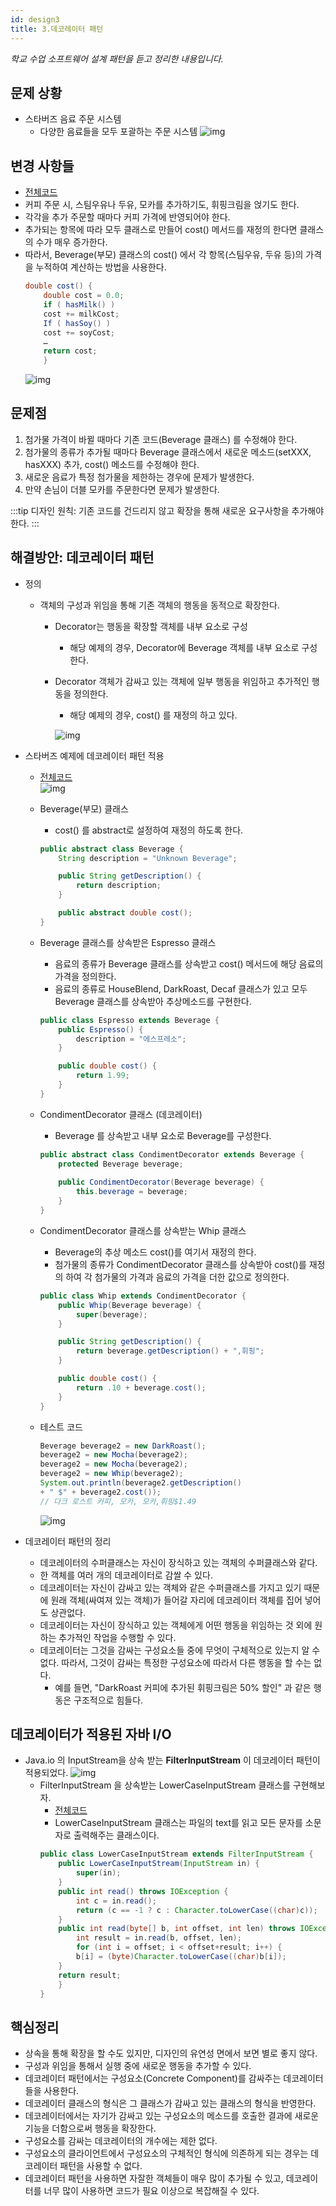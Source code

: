 ```yaml
---
id: design3
title: 3.데코레이터 패턴
---
```

_학교 수업 소프트웨어 설계 패턴을 듣고 정리한 내용입니다._

## 문제 상황
- 스타버즈 음료 주문 시스템
    - 다양한 음료들을 모두 포괄하는 주문 시스템
    ![img](./img/11.JPG)

## 변경 사항들
- [전체코드](https://github.com/kwanulee/DesignPattern/tree/master/decorator/StarbuzzAlternative)
- 커피 주문 시, 스팀우유나 두유, 모카를 추가하기도, 휘핑크림을 얹기도 한다.
- 각각을 추가 주문할 때마다 커피 가격에 반영되어야 한다.
- 추가되는 항목에 따라 모두 클래스로 만들어 cost() 메서드를 재정의 한다면 클래스의 수가 매우 증가한다.
- 따라서, Beverage(부모) 클래스의 cost() 에서 각 항목(스팀우유, 두유 등)의 가격을 누적하여 계산하는 방법을 사용한다.
    ```java
    double cost() {
        double cost = 0.0;
        if ( hasMilk() )
        cost += milkCost;
        If ( hasSoy() ) 
        cost += soyCost;
        …
        return cost;
        }
    ```
    ![img](./img/12.JPG)

## 문제점
1. 첨가물 가격이 바뀔 때마다 기존 코드(Beverage 클래스) 를 수정해야 한다.
2. 첨가물의 종류가 추가될 때마다 Beverage 클래스에서 새로운 메소드(setXXX, hasXXX) 추가, cost() 메소드를 수정해야 한다.
3. 새로운 음료가 특정 첨가물을 제한하는 경우에 문제가 발생한다.
4. 만약 손님이 더블 모카를 주문한다면 문제가 발생한다.

:::tip
디자인 원칙: 기존 코드를 건드리지 않고 확장을 통해 새로운 요구사항을 추가해야 한다. 
:::

## 해결방안: 데코레이터 패턴
- 정의
    - 객체의 구성과 위임을 통해 기존 객체의 행동을 동적으로 확장한다.
        - Decorator는 행동을 확장할 객체를 내부 요소로 구성
            - 해당 예제의 경우, Decorator에 Beverage 객체를 내부 요소로 구성한다.   
        - Decorator 객체가 감싸고 있는 객체에 일부 행동을 위임하고 추가적인 행동을 정의한다.
            - 해당 예제의 경우, cost() 를 재정의 하고 있다.

            ![img](./img/13.JPG)

- 스타버즈 예제에 데코레이터 패턴 적용
    - [전체코드](https://github.com/kwanulee/DesignPattern/tree/master/decorator/starbuzz/src/hansung/designpatterns/decorator/starbuzz)<br/>
    ![img](./img/14.JPG)

    - Beverage(부모) 클래스
        - cost() 를 abstract로 설정하여 재정의 하도록 한다.
        ```java
        public abstract class Beverage {
            String description = "Unknown Beverage";
        
            public String getDescription() {
                return description;
            }
        
            public abstract double cost();
        }
        ```
    
    - Beverage 클래스를 상속받은 Espresso 클래스
        - 음료의 종류가 Beverage 클래스를 상속받고 cost() 메서드에 해당 음료의 가격을 정의한다.
        - 음료의 종류로 HouseBlend, DarkRoast, Decaf 클래스가 있고 모두 Beverage 클래스를 상속받아 추상메소드를 구현한다.
        ```java
        public class Espresso extends Beverage {
            public Espresso() {
                description = "에스프레소";
            }
        
            public double cost() {
                return 1.99;
            }
        }
        ```

    - CondimentDecorator 클래스 (데코레이터)
        - Beverage 를 상속받고 내부 요소로 Beverage를 구성한다.
        ```java
        public abstract class CondimentDecorator extends Beverage {
            protected Beverage beverage;
            
            public CondimentDecorator(Beverage beverage) {
                this.beverage = beverage;
            }
        }
        ```

    - CondimentDecorator 클래스를 상속받는 Whip 클래스
        - Beverage의 추상 메소드 cost()를 여기서 재정의 한다.
        - 첨가물의 종류가 CondimentDecorator 클래스를 상속받아 cost()를 재정의 하여 각 첨가물의 가격과 음료의 가격을 더한 값으로 정의한다.
        ```java
        public class Whip extends CondimentDecorator {
            public Whip(Beverage beverage) {
                super(beverage);
            }
        
            public String getDescription() {
                return beverage.getDescription() + ",휘핑";
            }
        
            public double cost() {
                return .10 + beverage.cost();
            }
        }
        ```

    - 테스트 코드
        ```java
        Beverage beverage2 = new DarkRoast();
        beverage2 = new Mocha(beverage2);
        beverage2 = new Mocha(beverage2);
        beverage2 = new Whip(beverage2);
        System.out.println(beverage2.getDescription()
        + " $" + beverage2.cost());
        // 다크 로스트 커피, 모카, 모카,휘핑$1.49
        ```
        ![img](./img/15.JPG)

- 데코레이터 패턴의 정리
    - 데코레이터의 수퍼클래스는 자신이 장식하고 있는 객체의 수퍼클래스와 같다.
    - 한 객체를 여러 개의 데코레이터로 감쌀 수 있다.
    - 데코레이터는 자신이 감싸고 있는 객체와 같은 수퍼클래스를 가지고 있기 때문에 원래 객체(싸여져 있는 객체)가 들어갈 자리에 데코레이터 객체를 집어 넣어도 상관없다.
    - 데코레이터는 자신이 장식하고 있는 객체에게 어떤 행동을 위임하는 것 외에 원하는 추가적인 작업을 수행할 수 있다.
    - 데코레이터는 그것을 감싸는 구성요소들 중에 무엇이 구체적으로 있는지 알 수 없다. 따라서, 그것이 감싸는 특정한 구성요소에 따라서 다른 행동을 할 수는 없다.
        - 예를 들면, "DarkRoast 커피에 추가된 휘핑크림은 50% 할인" 과 같은 행동은 구조적으로 힘들다. 

## 데코레이터가 적용된 자바 I/O
- Java.io 의 InputStream을 상속 받는 **FilterInputStream** 이 데코레이터 패턴이 적용되었다.
    ![img](./img/16.JPG)
    - FilterInputStream 을 상속받는 LowerCaseInputStream 클래스를 구현해보자.
        - [전체코드](https://github.com/kwanulee/DesignPattern/tree/master/decorator/io/src/hansung/designpatterns/decorator/io)
        - LowerCaseInputStream 클래스는 파일의 text를 읽고 모든 문자를 소문자로 출력해주는 클래스이다.
        ```java
        public class LowerCaseInputStream extends FilterInputStream {
            public LowerCaseInputStream(InputStream in) {
                super(in);
            }
            public int read() throws IOException {
                int c = in.read();
                return (c == -1 ? c : Character.toLowerCase((char)c));
            }
            public int read(byte[] b, int offset, int len) throws IOException {
                int result = in.read(b, offset, len);
                for (int i = offset; i < offset+result; i++) {
                b[i] = (byte)Character.toLowerCase((char)b[i]);
            }
            return result;
            }
        }
        ```
## 핵심정리
- 상속을 통해 확장을 할 수도 있지만, 디자인의 유연성 면에서 보면
별로 좋지 않다.
- 구성과 위임을 통해서 실행 중에 새로운 행동을 추가할 수 있다.
- 데코레이터 패턴에서는 구성요소(Concrete Component)를 감싸주는 데코레이터들을 사용한다.
- 데코레이터 클래스의 형식은 그 클래스가 감싸고 있는 클래스의 형식을 반영한다.
- 데코레이터에서는 자기가 감싸고 있는 구성요소의 메소드를 호출한 결과에
새로운 기능을 더함으로써 행동을 확장한다.
- 구성요소를 감싸는 데코레이터의 개수에는 제한 없다.
- 구성요소의 클라이언트에서 구성요소의 구체적인 형식에 의존하게 되는
경우는 데코레이터 패턴을 사용할 수 없다.
- 데코레이터 패턴을 사용하면 자잘한 객체들이 매우 많이 추가될 수 있고,
데코레이터를 너무 많이 사용하면 코드가 필요 이상으로 복잡해질 수 있다.